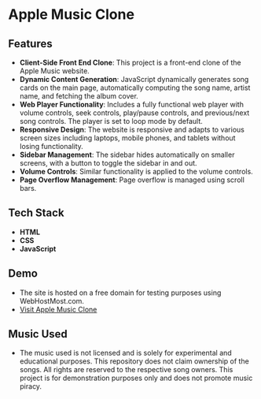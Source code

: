 # Apple Music Clone

## Features
- **Client-Side Front End Clone**: This project is a front-end clone of the Apple Music website.
- **Dynamic Content Generation**: JavaScript dynamically generates song cards on the main page, automatically computing the song name, artist name, and fetching the album cover.
- **Web Player Functionality**: Includes a fully functional web player with volume controls, seek controls, play/pause controls, and previous/next song controls. The player is set to loop mode by default.
- **Responsive Design**: The website is responsive and adapts to various screen sizes including laptops, mobile phones, and tablets without losing functionality.
- **Sidebar Management**: The sidebar hides automatically on smaller screens, with a button to toggle the sidebar in and out.
- **Volume Controls**: Similar functionality is applied to the volume controls.
- **Page Overflow Management**: Page overflow is managed using scroll bars.

## Tech Stack
- **HTML**
- **CSS**
- **JavaScript**

## Demo
- The site is hosted on a free domain for testing purposes using WebHostMost.com.
- [Visit Apple Music Clone](http://amcaditya.freewebhostmost.com)

## Music Used
- The music used is not licensed and is solely for experimental and educational purposes. This repository does not claim ownership of the songs. All rights are reserved to the respective song owners. This project is for demonstration purposes only and does not promote music piracy.
